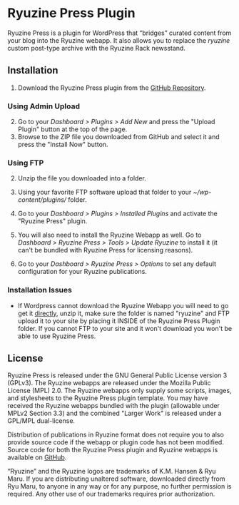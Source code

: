 # Ryuzine Press Plugin

Ryuzine Press is a plugin for WordPress that “bridges” curated content from your blog into the Ryuzine webapp.  It also allows you to replace the *ryuzine* custom post-type archive with the Ryuzine Rack newsstand.

## Installation

1. Download the Ryuzine Press plugin from the [GitHub Repository](https://github.com/ryumaru/ryuzine-press).

### Using Admin Upload

2. Go to your *Dashboard > Plugins > Add New* and press the "Upload Plugin" button at the top of the page.
3. Browse to the ZIP file you downloaded from GitHub and select it and press the "Install Now" button.

### Using FTP

2. Unzip the file you downloaded into a folder.
3. Using your favorite FTP software upload that folder to your *~/wp-content/plugins/* folder.

4. Go to your *Dashboard > Plugins > Installed Plugins* and activate the "Ryuzine Press" plugin.
5. You will also need to install the Ryuzine Webapp as well.  Go to *Dashboard > Ryuzine Press > Tools > Update Ryuzine* to install it (it can't be bundled with Ryuzine Press for licensing reasons).
6. Go to your *Dashboard > Ryuzine Press > Options* to set any default configuration for your Ryuzine publications.

### Installation Issues

* If Wordpress cannot download the Ryuzine Webapp you will need to go get it [directly](https://github.com/ryumaru/ryuzine), unzip it, make sure the folder is named "ryuzine" and FTP upload it to your site by placing it INSIDE of the Ryuzine Press Plugin folder.  If you cannot FTP to your site and it won't download you won't be able to use Ryuzine Press.


## License

Ryuzine Press is released under the GNU General Public License version 3 (GPLv3). The Ryuzine webapps are released under the Mozilla Public License (MPL) 2.0.  The Ryuzine webapps only supply some scripts, images, and stylesheets to the Ryuzine Press plugin template.  You may have received the Ryuzine webapps bundled with the plugin (allowable under MPLv2 Section 3.3) and the combined "Larger Work" is released under a GPL/MPL dual-license.  

Distribution of publications in Ryuzine format does not require you to also provide source code if the webapp or plugin code has not been modified. Source code for both the Ryuzine Press plugin and Ryuzine webapps is available on [GitHub](https://github.com/ryumaru).

“Ryuzine” and the Ryuzine logos are trademarks of K.M. Hansen & Ryu Maru.  If you are distributing unaltered software, downloaded directly from Ryu Maru, to anyone in any way or for any purpose, no further permission is required.  Any other use of our trademarks requires prior authorization.